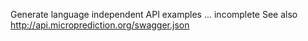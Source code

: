 Generate language independent API examples ... incomplete 
See also http://api.microprediction.org/swagger.json 
